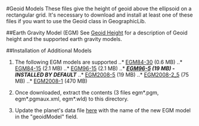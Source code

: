 #Geoid Models
These files give the height of geoid above the ellipsoid on a 
rectangular grid.  It's necessary to download and install at least one 
of these files if you want to use the Geoid class in GeographicLib.

##Earth Gravity Model (EGM)
See [Geoid Height](https://geographiclib.sourceforge.io/html/geoid.html) 
for a description of Geoid height and the supported earth gravity models. 

##Installation of Additional Models
1. The following EGM models are supported
..* [EGM84-30](https://sourceforge.net/projects/geographiclib/files/geoids-distrib/egm84-30.zip) (0.6 MB)
..* [EGM84-15](https://sourceforge.net/projects/geographiclib/files/geoids-distrib/egm84-15.zip) (2.1 MB)
..* [EGM96-15](https://sourceforge.net/projects/geographiclib/files/geoids-distrib/egm96-15.zip) (2.1 MB)
..* **_[EGM96-5](https://sourceforge.net/projects/geographiclib/files/geoids-distrib/egm96-5.zip) (19 MB) - INSTALLED BY DEFAULT_**
..* [EGM2008-5](https://sourceforge.net/projects/geographiclib/files/geoids-distrib/egm2008-5.zip) (19 MB)
..* [EGM2008-2_5](https://sourceforge.net/projects/geographiclib/files/geoids-distrib/egm2008-2_5.zip) (75 MB)
..* [EGM2008-1](https://sourceforge.net/projects/geographiclib/files/geoids-distrib/egm2008-1.zip) (470 MB)

2. Once downloaded, extract the contents (3 files egm*.pgm, egm*.pgmaux.xml, egm*.wld) 
to this directory.

3. Update the planet's data file [here](../../addons/Core_Celestial_Bodies/bodies/earth.json) 
with the name of the new EGM model in the "geoidModel" field.